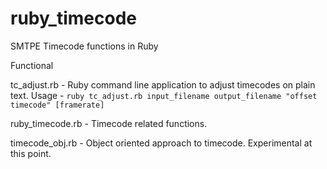 ruby_timecode
=============

SMTPE Timecode functions in Ruby

Functional

tc_adjust.rb - Ruby command line application to adjust timecodes on plain text.
  Usage - ``ruby tc_adjust.rb input_filename output_filename "offset timecode" [framerate]``

ruby_timecode.rb - Timecode related functions.

timecode_obj.rb - Object oriented approach to timecode. Experimental at this point.
